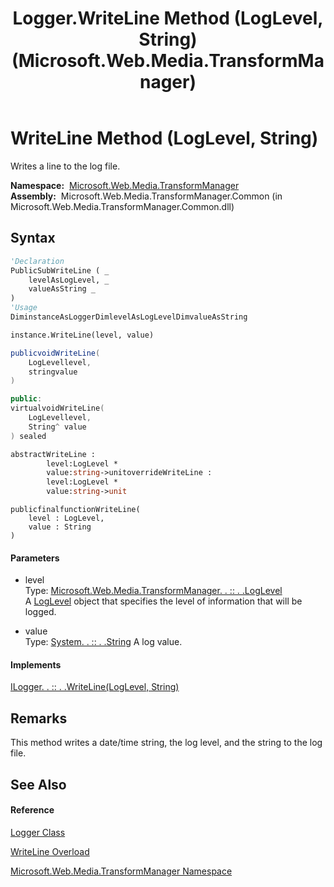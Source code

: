 ﻿---
title: Logger.WriteLine Method (LogLevel, String) (Microsoft.Web.Media.TransformManager)
TOCTitle: WriteLine Method (LogLevel, String)
ms:assetid: M:Microsoft.Web.Media.TransformManager.Logger.WriteLine(Microsoft.Web.Media.TransformManager.LogLevel,System.String)
ms:mtpsurl: https://msdn.microsoft.com/en-us/library/microsoft.web.media.transformmanager.logger.writeline(v=VS.90)
ms:contentKeyID: 35520750
ms.date: 06/14/2012
mtps_version: v=VS.90
dev_langs:
- vb
- csharp
- c++
- fsharp
- jscript
api_location:
- Microsoft.Web.Media.TransformManager.Common.dll
api_name:
- Microsoft.Web.Media.TransformManager.Logger.WriteLine
api_type:
- Managed
topic_type:
- apiref
- kbSyntax
product_family_name: VS
ROBOTS: INDEX,FOLLOW
---

# WriteLine Method (LogLevel, String)

Writes a line to the log file.

**Namespace:**  [Microsoft.Web.Media.TransformManager](microsoft-web-media-transformmanager-namespace.md)  
**Assembly:**  Microsoft.Web.Media.TransformManager.Common (in Microsoft.Web.Media.TransformManager.Common.dll)

## Syntax

``` vb
'Declaration
PublicSubWriteLine ( _
    levelAsLogLevel, _
    valueAsString _
)
'Usage
DiminstanceAsLoggerDimlevelAsLogLevelDimvalueAsString

instance.WriteLine(level, value)
```

``` csharp
publicvoidWriteLine(
    LogLevellevel,
    stringvalue
)
```

``` c++
public:
virtualvoidWriteLine(
    LogLevellevel, 
    String^ value
) sealed
```

``` fsharp
abstractWriteLine : 
        level:LogLevel * 
        value:string->unitoverrideWriteLine : 
        level:LogLevel * 
        value:string->unit
```

``` jscript
publicfinalfunctionWriteLine(
    level : LogLevel, 
    value : String
)
```

#### Parameters

  - level  
    Type: [Microsoft.Web.Media.TransformManager. . :: . .LogLevel](loglevel-enumeration-microsoft-web-media-transformmanager.md)  
    A [LogLevel](loglevel-enumeration-microsoft-web-media-transformmanager.md) object that specifies the level of information that will be logged.  

<!-- end list -->

  - value  
    Type: [System. . :: . .String](https://msdn.microsoft.com/en-us/library/s1wwdcbf\(v=vs.90\))  
    A log value.  

#### Implements

[ILogger. . :: . .WriteLine(LogLevel, String)](ilogger-writeline-method-loglevel-string-microsoft-web-media-transformmanager.md)  

## Remarks

This method writes a date/time string, the log level, and the string to the log file.

## See Also

#### Reference

[Logger Class](logger-class-microsoft-web-media-transformmanager.md)

[WriteLine Overload](logger-writeline-method-microsoft-web-media-transformmanager.md)

[Microsoft.Web.Media.TransformManager Namespace](microsoft-web-media-transformmanager-namespace.md)

